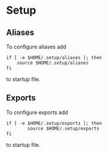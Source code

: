 # Setup

## Aliases
To configure aliases add

```
if [ -e $HOME/.setup/aliases ]; then
	source $HOME/.setup/aliases
fi
```

to startup file.

## Exports
To configure exports add

```
if [ -e $HOME/.setup/exports ]; then
        source $HOME/.setup/exports
fi
```

to startup file.
